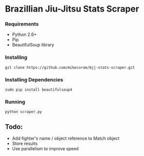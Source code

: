 # Brazillian Jiu-Jitsu Stats Scraper

### Requirements
* Python 2.6+
* Pip
* BeautifulSoup library

### Installing
```
git clone https://github.com/mikecoram/bjj-stats-scraper.git
```

### Installing Dependencies
```
sudo pip install beautifulsoup4
```

### Running
```
python scraper.py
```

## Todo:
* Add fighter's name / object reference to Match object
* Store results
* Use parallelism to improve speed